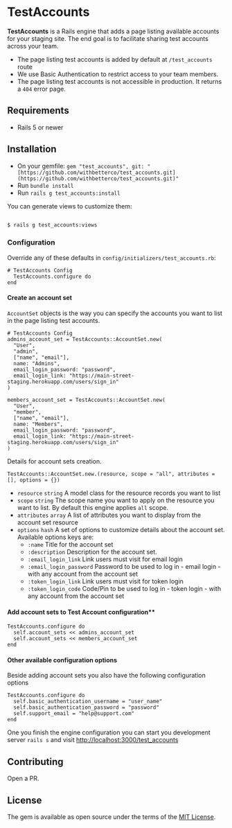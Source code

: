 # TestAccounts

**TestAccounts** is a Rails engine that adds a page listing available accounts for your staging site. The end goal is to facilitate sharing test accounts across your team. 

- The page listing test accounts is added by default at `/test_accounts` route
- We use Basic Authentication to restrict access to your team members.
- The page listing test accounts is not accessible in production. It returns a `404` error page.

## Requirements

- Rails 5 or newer

## Installation

- On your gemfile: `gem "test_accounts", git: "[https://github.com/withbetterco/test_accounts.git](https://github.com/withbetterco/test_accounts.git)"`
- Run `bundle install`
- Run `rails g test_accounts:install`

You can generate views to customize them:

```bash

$ rails g test_accounts:views

```

### Configuration

Override any of these defaults in `config/initializers/test_accounts.rb`:

```
# TestAccounts Config
  TestAccounts.configure do
end
```

#### Create an account set

`AccountSet` objects is the way you can specify the accounts you want to list in the page listing test  accounts.

    # TestAccounts Config
    admins_account_set = TestAccounts::AccountSet.new(
      "User",
      "admin",
      ["name", "email"],
      name: "Admins",
      email_login_password: "password",
      email_login_link: "https://main-street-staging.herokuapp.com/users/sign_in"
    )
    
    members_account_set = TestAccounts::AccountSet.new(
      "User",
      "member",
      ["name", "email"],
      name: "Members",
      email_login_password: "password",
      email_login_link: "https://main-street-staging.herokuapp.com/users/sign_in"
    )

Details for account sets creation.

`TestAccounts::AccountSet.new.(resource, scope = "all", attributes = [], options = {})`

- `resource` `string` A model class for the resource records you want to list
- `scope` `string` The scope name you want to apply on the resource you want to list. By default this engine applies `all` scope.
- `attributes` `array` A list of attributes you want to display from the account set resource
- `options` `hash` A set of options to customize details about the account set. Available options keys are:
    - `:name` Title for the account set
    - `:description` Description for the account set.
    - `:email_login_link` Link users must visit for email login
    - `:email_login_password` Password to be used to log in - email login - with any account from the account set
    - `:token_login_link` Link users must visit for token login
    - `:token_login_code` Code/Pin to be used to log in - token login - with any account from the account set

#### Add account sets to Test Account configuration**

```
TestAccounts.configure do
  self.account_sets << admins_account_set
  self.account_sets << members_account_set
end
```
#### Other available configuration options

Beside adding account sets you also have the following configuration options

```
TestAccounts.configure do
  self.basic_authentication_username = "user_name"
  self.basic_authentication_password = "password"
  self.support_email = "help@support.com"
end
```

One you finish the engine configuration you can start you development server `rails s` and visit [http://localhost:3000/test_accounts](http://localhost:3000/test_accounts)


## Contributing
Open a PR.

## License
The gem is available as open source under the terms of the [MIT License](https://opensource.org/licenses/MIT).
